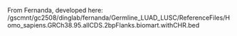 From Fernanda, developed here:
/gscmnt/gc2508/dinglab/fernanda/Germline_LUAD_LUSC/ReferenceFiles/Homo_sapiens.GRCh38.95.allCDS.2bpFlanks.biomart.withCHR.bed
